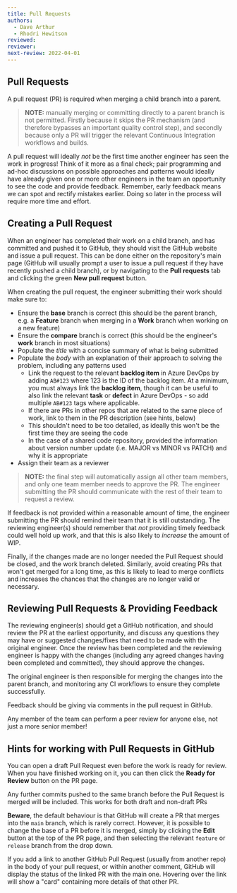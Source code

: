 ```yaml
---
title: Pull Requests
authors: 
  - Dave Arthur
  - Rhodri Hewitson
reviewed: 
reviewer:
next-review: 2022-04-01
---
```


## Pull Requests

A pull request (PR) is required when merging a child branch into a parent.

> **NOTE:** manually merging or committing directly to a parent branch is not permitted. Firstly because it skips the PR mechanism (and therefore bypasses an important quality control step), and secondly because only a PR will trigger the relevant Continuous Integration workflows and builds.

A pull request will ideally _not_ be the first time another engineer has seen the work in progress! Think of it more as a final check; pair programming and ad-hoc discussions on possible approaches and patterns would ideally have already given one or more other engineers in the team an opportunity to see the code and provide feedback. Remember, early feedback means we can spot and rectify mistakes earlier. Doing so later in the process will require more time and effort.

## Creating a Pull Request

When an engineer has completed their work on a child branch, and has committed and pushed it to GitHub, they should visit the GitHub website and issue a pull request. This can be done either on the repository's main page (GitHub will usually prompt a user to issue a pull request if they have recently pushed a child branch), or by navigating to the **Pull requests** tab and clicking the green **New pull request** button.

When creating the pull request, the engineer submitting their work should make sure to:

- Ensure the **base** branch is correct (this should be the parent branch, e.g. a **Feature** branch when merging in a **Work** branch when working on a new feature)
- Ensure the **compare** branch is correct (this should be the engineer's **work** branch in most situations)
- Populate the _title_ with a concise summary of what is being submitted
- Populate the _body_ with an explanation of their approach to solving the problem, including any patterns used
  - Link the request to the relevant **backlog item** in Azure DevOps by adding `AB#123` where 123 is the ID of the backlog item. At a minimum, you must always link the **backlog item**, though it can be useful to also link the relevant **task** or **defect** in Azure DevOps - so add multiple `AB#123` tags where applicable.
  - If there are PRs in other repos that are related to the same piece of work, link to them in the PR description (see hints, below)
  - This shouldn't need to be too detailed, as ideally this won't be the first time they are seeing the code
  - In the case of a shared code repository, provided the information about version number update (i.e. MAJOR vs MINOR vs PATCH) and why it is appropriate
- Assign their team as a reviewer

> **NOTE:** the final step will automatically assign all other team members, and only one team member needs to approve the PR. The engineer submitting the PR should communicate with the rest of their team to request a review.

If feedback is not provided within a reasonable amount of time, the engineer submitting the PR should remind their team that it is still outstanding. The reviewing engineer(s) should remember that _not_ providing timely feedback could well hold up work, and that this is also likely to _increase_ the amount of WIP.

Finally, if the changes made are no longer needed the Pull Request should be closed, and the work branch deleted. Similarly, avoid creating PRs that won't get merged for a long time, as this is likely to lead to merge conflicts and increases the chances that the changes are no longer valid or necessary.

## Reviewing Pull Requests & Providing Feedback

The reviewing engineer(s) should get a GitHub notification, and should review the PR at the earliest opportunity, and discuss any questions they may have or suggested changes/fixes that need to be made with the original engineer. Once the review has been completed and the reviewing engineer is happy with the changes (including any agreed changes having been completed and committed), they should approve the changes.

The original engineer is then responsible for merging the changes into the parent branch, and monitoring any CI workflows to ensure they complete successfully.

Feedback should be giving via comments in the pull request in GitHub.

Any member of the team can perform a peer review for anyone else, not just a more senior member!

## Hints for working with Pull Requests in GitHub

You can open a draft Pull Request even before the work is ready for review. When you have finished working on it, you can then click the **Ready for Review** button on the PR page.

Any further commits pushed to the same branch before the Pull Request is merged will be included. This works for both draft and non-draft PRs

**Beware**, the default behaviour is that GitHub will create a PR that merges into the `main` branch, which is rarely correct. However, it is possible to change the base of a PR before it is merged, simply by clicking the **Edit** button at the top of the PR page, and then selecting the relevant `feature` or `release` branch from the drop down.


If you add a link to another GitHub Pull Request (usually from another repo) in the body of your pull request, or within another comment, GitHub will display the status of the linked PR with the main one. Hovering over the link will show a "card" containing more details of that other PR.

